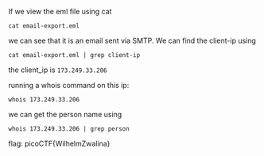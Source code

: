 If we view the eml file using cat 

    cat email-export.eml
we can see that it is an email sent via SMTP. We can find the client-ip using 

    cat email-export.eml | grep client-ip

the client_ip is `173.249.33.206`

running a whois command on this ip:

    whois 173.249.33.206

we can get the person name using

    whois 173.249.33.206 | grep person

flag: picoCTF{WilhelmZwalina}

